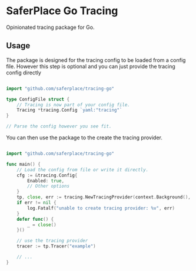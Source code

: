 # SaferPlace Go Tracing

Opinionated tracing package for Go.

## Usage

The package is designed for the tracing config to be loaded from a config file. However this step
is optional and you can just provide the tracing config directly

```go

import "github.com/saferplace/tracing-go"

type ConfigFile struct {
    // Tracing is now part of your config file.
    Tracing *tracing.Config `yaml:"tracing"`
}

// Parse the config however you see fit.
```

You can then use the package to the create the tracing provider.

```go

import "github.com/saferplace/tracing-go"

func main() {
    // Load the config from file or write it directly.
    cfg := &tracing.Config{
        Enabled: true,
        // Other options
    }
    tp, close, err := tracing.NewTracingProvider(context.Background(), cfg)
    if err != nil {
        log.Fatalf("unable to create tracing provider: %v", err)
    }
    defer func() {
        _ = close()
    }()

    // use the tracing provider
    tracer := tp.Tracer("example")

    // ...
}

```
